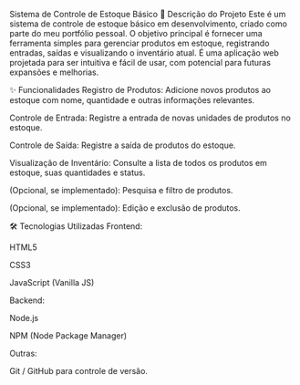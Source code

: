 Sistema de Controle de Estoque Básico
📝 Descrição do Projeto
Este é um sistema de controle de estoque básico em desenvolvimento, criado como parte do meu portfólio pessoal. O objetivo principal é fornecer uma ferramenta simples para gerenciar produtos em estoque, registrando entradas, saídas e visualizando o inventário atual. É uma aplicação web projetada para ser intuitiva e fácil de usar, com potencial para futuras expansões e melhorias.

✨ Funcionalidades
Registro de Produtos: Adicione novos produtos ao estoque com nome, quantidade e outras informações relevantes.

Controle de Entrada: Registre a entrada de novas unidades de produtos no estoque.

Controle de Saída: Registre a saída de produtos do estoque.

Visualização de Inventário: Consulte a lista de todos os produtos em estoque, suas quantidades e status.

(Opcional, se implementado): Pesquisa e filtro de produtos.

(Opcional, se implementado): Edição e exclusão de produtos.

🛠️ Tecnologias Utilizadas
Frontend:

HTML5

CSS3

JavaScript (Vanilla JS)

Backend:

Node.js

NPM (Node Package Manager)

Outras:

Git / GitHub para controle de versão.
